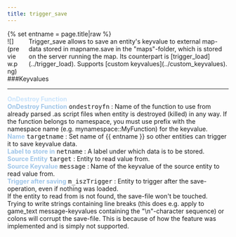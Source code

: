 ```yaml
---
title: trigger_save
---
```

<div>{% set entname = page.title|raw %}</div>
<div class="container previewimg">
<div class="columns">
<div class="imagepadding column col-auto" markdown="1">![](preview.png)</div>
<div class="column entityentry" markdown="1">Trigger_save allows to save an entity's keyvalue to external map-data stored in mapname.save in the "maps"-folder, which is stored on the server running the map. Its counterpart is [trigger_load](../trigger_load). Supports [custom keyvalues](../custom_keyvalues).</div>
</div>
</div>
###Keyvalues
<hr>
<div class="accordion entityentry">
<input type="checkbox" id="accordion-1" name="accordion-checkbox" hidden>
<label class="accordion-header" for="accordion-1">
<span style="color:#cae4fc;"><b>OnDestroy Function</b></span>
<i class="icon icon-arrow-right mr-1"></i>
</label>
<div class="accordion-body entgroup">
<div class="entityentry" markdown="1">
<span style="color:#9fc5e8;"><b>OnDestroy Function</b></span> <kbd  class="tooltip" data-tooltip="string">ondestroyfn</kbd> :
Name of the function to use from already parsed .as script files when entity is destroyed (killed) in any way. If the function belongs to namespace, you must use prefix with the namespace name (e.g. mynamespace::MyFunction) for the keyvalue.
</div>
</div>
</div>
<div class="entityentry" markdown="1">
<span style="color:#9fc5e8;"><b>Name</b></span> <kbd  class="tooltip" data-tooltip="target_source">targetname</kbd> :
Set name of {{ entname }} so other entities can trigger it to save keyvalue data.
</div>
<div class="entityentry" markdown="1">
<span style="color:#9fc5e8;"><b>Label to store in</b></span> <kbd  class="tooltip" data-tooltip="string">netname</kbd> :
A label under which data is to be stored.
</div>
<div class="entityentry" markdown="1">
<span style="color:#9fc5e8;"><b>Source Entity</b></span> <kbd  class="tooltip" data-tooltip="string">target</kbd> :
Entity to read value from.
</div>
<div class="entityentry" markdown="1">
<span style="color:#9fc5e8;"><b>Source Keyvalue</b></span> <kbd  class="tooltip" data-tooltip="string">message</kbd> :
Name of the keyvalue of the source entity to read value from.
</div>
<div class="entityentry" markdown="1">
<span style="color:#9fc5e8;"><b>Trigger after saving</b></span> <kbd  class="tooltip" data-tooltip="String">m_iszTrigger</kbd> :
Entity to trigger after the save-operation, even if nothing was loaded.
</div>
<div class="notices blue" markdown="1">If the entity to read from is not found, the save-file won't be touched.</div>
<div class="notices red" markdown="1">Trying to write strings containing line breaks (this does e.g. apply to game_text message-keyvalues containing the "\n"-character sequence) or colons will corrupt the save-file. This is because of how the feature was implemented and is simply not supported.</div>
